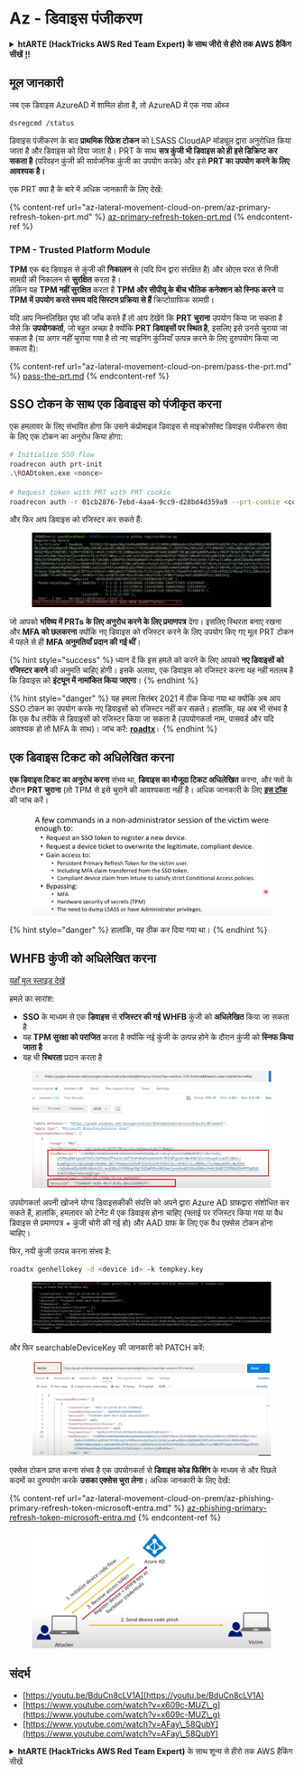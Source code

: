 # Az - डिवाइस पंजीकरण

<details>

<summary><strong>htARTE (HackTricks AWS Red Team Expert) के साथ जीरो से हीरो तक AWS हैकिंग सीखें</strong> <a href="https://training.hacktricks.xyz/courses/arte"><strong>!</strong></a><strong>!</strong></summary>

HackTricks का समर्थन करने के अन्य तरीके:

* यदि आप अपनी कंपनी का विज्ञापन **HackTricks** में देखना चाहते हैं या **HackTricks को PDF में डाउनलोड** करना चाहते हैं तो [**सब्सक्रिप्शन प्लान्स**](https://github.com/sponsors/carlospolop) देखें!
* [**आधिकारिक PEASS & HackTricks स्वैग**](https://peass.creator-spring.com) प्राप्त करें
* हमारे विशेष [**NFTs**](https://opensea.io/collection/the-peass-family) कलेक्शन, [**The PEASS Family**](https://opensea.io/collection/the-peass-family) खोजें
* **शामिल हों** 💬 [**डिस्कॉर्ड समूह**](https://discord.gg/hRep4RUj7f) या [**टेलीग्राम समूह**](https://t.me/peass) या हमें **ट्विटर** 🐦 [**@hacktricks_live**](https://twitter.com/hacktricks_live)** पर फॉलो** करें।
* **हैकिंग ट्रिक्स साझा करें, PRs सबमिट करके** [**HackTricks**](https://github.com/carlospolop/hacktricks) और [**HackTricks Cloud**](https://github.com/carlospolop/hacktricks-cloud) github repos में।

</details>

## मूल जानकारी

जब एक डिवाइस AzureAD में शामिल होता है, तो AzureAD में एक नया ऑब्ज
```bash
dsregcmd /status
```
डिवाइस पंजीकरण के बाद **प्राथमिक रिफ्रेश टोकन** को LSASS CloudAP मॉड्यूल द्वारा अनुरोधित किया जाता है और डिवाइस को दिया जाता है। PRT के साथ **सत्र कुंजी भी डिवाइस को ही इसे डिक्रिप्ट कर सकता है** (परिवहन कुंजी की सार्वजनिक कुंजी का उपयोग करके) और इसे **PRT का उपयोग करने के लिए आवश्यक है।**

एक PRT क्या है के बारे में अधिक जानकारी के लिए देखें:

{% content-ref url="az-lateral-movement-cloud-on-prem/az-primary-refresh-token-prt.md" %}
[az-primary-refresh-token-prt.md](az-lateral-movement-cloud-on-prem/az-primary-refresh-token-prt.md)
{% endcontent-ref %}

### TPM - Trusted Platform Module

**TPM** एक बंद डिवाइस से कुंजी की **निकालन** से (यदि पिन द्वारा संरक्षित है) और ओएस परत से निजी सामग्री की निकालन से **सुरक्षित** करता है।\
लेकिन यह **TPM नहीं सुरक्षित** करता है **TPM और सीपीयू के बीच भौतिक कनेक्शन को स्निफ करने** या **TPM में उपयोग करते समय यदि सिस्टम प्रक्रिया से हैं** क्रिप्टोग्राफिक सामग्री।

यदि आप निम्नलिखित पृष्ठ की जाँच करते हैं तो आप देखेंगे कि **PRT चुराना** उपयोग किया जा सकता है जैसे कि **उपयोगकर्ता**, जो बहुत अच्छा है क्योंकि **PRT डिवाइसों पर स्थित है**, इसलिए इसे उनसे चुराया जा सकता है (या अगर नहीं चुराया गया है तो नए साइनिंग कुंजियाँ उत्पन्न करने के लिए दुरुपयोग किया जा सकता है):

{% content-ref url="az-lateral-movement-cloud-on-prem/pass-the-prt.md" %}
[pass-the-prt.md](az-lateral-movement-cloud-on-prem/pass-the-prt.md)
{% endcontent-ref %}

## SSO टोकन के साथ एक डिवाइस को पंजीकृत करना

एक हमलावर के लिए संभावित होगा कि उसने कंप्रोमाइज़ डिवाइस से माइक्रोसॉफ्ट डिवाइस पंजीकरण सेवा के लिए एक टोकन का अनुरोध किया होगा:
```bash
# Initialize SSO flow
roadrecon auth prt-init
.\ROADtoken.exe <nonce>

# Request token with PRT with PRT cookie
roadrecon auth -r 01cb2876-7ebd-4aa4-9cc9-d28bd4d359a9 --prt-cookie <cookie>
```
और फिर आप डिवाइस को रजिस्टर कर सकते हैं:

<figure><img src="../../.gitbook/assets/image (4) (1) (1).png" alt=""><figcaption></figcaption></figure>

जो आपको **भविष्य में PRTs के लिए अनुरोध करने के लिए प्रमाणपत्र** देगा। इसलिए स्थिरता बनाए रखना और **MFA को छलकरना** क्योंकि नए डिवाइस को रजिस्टर करने के लिए उपयोग किए गए मूल PRT टोकन में पहले से ही **MFA अनुमतियाँ प्रदान की गई थीं**।

{% hint style="success" %}
ध्यान दें कि इस हमले को करने के लिए आपको **नए डिवाइसों को रजिस्टर करने** की अनुमति चाहिए होगी। इसके अलावा, एक डिवाइस को रजिस्टर करना यह नहीं मतलब है कि डिवाइस को **इंट्यून में नामांकित किया जाएगा**।
{% endhint %}

{% hint style="danger" %}
यह हमला सितंबर 2021 में ठीक किया गया था क्योंकि अब आप SSO टोकन का उपयोग करके नए डिवाइसों को रजिस्टर नहीं कर सकते। हालांकि, यह अब भी संभव है कि एक वैध तरीके से डिवाइसों को रजिस्टर किया जा सकता है (उपयोगकर्ता नाम, पासवर्ड और यदि आवश्यक हो तो MFA के साथ)। जांच करें: [**roadtx**](az-lateral-movement-cloud-on-prem/az-roadtx-authentication.md)।
{% endhint %}

## एक डिवाइस टिकट को अधिलेखित करना

**एक डिवाइस टिकट का अनुरोध करना** संभव था, **डिवाइस का मौजूदा टिकट अधिलेखित** करना, और फ्लो के दौरान **PRT चुराना** (तो TPM से इसे चुराने की आवश्यकता नहीं है। अधिक जानकारी के लिए [**इस टॉक**](https://youtu.be/BduCn8cLV1A) की जांच करें।

<figure><img src="../../.gitbook/assets/image (4) (1) (1) (1).png" alt=""><figcaption></figcaption></figure>

{% hint style="danger" %}
हालांकि, यह ठीक कर दिया गया था।
{% endhint %}

## WHFB कुंजी को अधिलेखित करना

[यहाँ मूल स्लाइड देखें](https://dirkjanm.io/assets/raw/Windows%20Hello%20from%20the%20other%20side_nsec_v1.0.pdf)

हमले का सारांश:

* **SSO** के माध्यम से एक **डिवाइस** से **रजिस्टर की गई WHFB** कुंजी को **अधिलेखित** किया जा सकता है
* यह **TPM सुरक्षा को पराजित** करता है क्योंकि नई कुंजी के उत्पन्न होने के दौरान कुंजी को **स्निफ किया जाता है**
* यह भी **स्थिरता** प्रदान करता है

<figure><img src="../../.gitbook/assets/image (6).png" alt=""><figcaption></figcaption></figure>

उपयोगकर्ता अपनी खोजने योग्य डिवाइसकीकी संपत्ति को अपने द्वारा Azure AD ग्राफद्वारा संशोधित कर सकते हैं, हालांकि, हमलावर को टेनेंट में एक डिवाइस होना चाहिए (फ्लाई पर रजिस्टर किया गया या वैध डिवाइस से प्रमाणपत्र + कुंजी चोरी की गई हो) और AAD ग्राफ के लिए एक वैध एक्सेस टोकन होना चाहिए।

फिर, नयी कुंजी उत्पन्न करना संभव है:
```bash
roadtx genhellokey -d <device id> -k tempkey.key
```
<figure><img src="../../.gitbook/assets/image (7).png" alt=""><figcaption></figcaption></figure>

और फिर searchableDeviceKey की जानकारी को PATCH करें:

<figure><img src="../../.gitbook/assets/image (8).png" alt=""><figcaption></figcaption></figure>

एक्सेस टोकन प्राप्त करना संभव है एक उपयोगकर्ता से **डिवाइस कोड फिशिंग** के माध्यम से और पिछले कदमों का दुरुपयोग करके **उसका एक्सेस चुरा लेना**। अधिक जानकारी के लिए देखें:

{% content-ref url="az-lateral-movement-cloud-on-prem/az-phishing-primary-refresh-token-microsoft-entra.md" %}
[az-phishing-primary-refresh-token-microsoft-entra.md](az-lateral-movement-cloud-on-prem/az-phishing-primary-refresh-token-microsoft-entra.md)
{% endcontent-ref %}

<figure><img src="../../.gitbook/assets/image (9).png" alt=""><figcaption></figcaption></figure>

## संदर्भ

* [https://youtu.be/BduCn8cLV1A](https://youtu.be/BduCn8cLV1A)
* [https://www.youtube.com/watch?v=x609c-MUZ\_g](https://www.youtube.com/watch?v=x609c-MUZ\_g)
* [https://www.youtube.com/watch?v=AFay\_58QubY](https://www.youtube.com/watch?v=AFay\_58QubY)

<details>

<summary><strong>htARTE (HackTricks AWS Red Team Expert)</strong> के साथ शून्य से हीरो तक AWS हैकिंग सीखें</summary>

HackTricks का समर्थन करने के अन्य तरीके:

* अगर आप अपनी कंपनी की **विज्ञापनित करना चाहते हैं HackTricks** में या **HackTricks को PDF में डाउनलोड करना चाहते हैं** तो [**सब्सक्रिप्शन प्लान्स**](https://github.com/sponsors/carlospolop) देखें!
* [**आधिकारिक PEASS & HackTricks स्वैग**](https://peass.creator-spring.com) प्राप्त करें
* हमारे विशेष [**NFTs**](https://opensea.io/collection/the-peass-family) कलेक्शन [**The PEASS Family**](https://opensea.io/collection/the-peass-family) खोजें
* **जुड़ें** 💬 [**डिस्कॉर्ड समूह**](https://discord.gg/hRep4RUj7f) या [**टेलीग्राम समूह**](https://t.me/peass) और हमें **ट्विटर** 🐦 [**@hacktricks_live**](https://twitter.com/hacktricks_live) पर **फॉलो** करें।
* **हैकिंग ट्रिक्स साझा करें** [**HackTricks**](https://github.com/carlospolop/hacktricks) और [**HackTricks Cloud**](https://github.com/carlospolop/hacktricks-cloud) github repos में PRs सबमिट करके।

</details>
